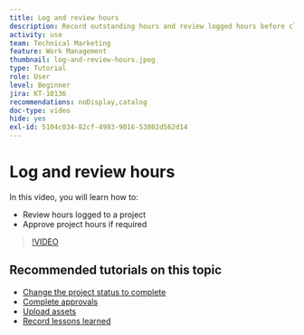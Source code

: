 ```yaml
---
title: Log and review hours
description: Record outstanding hours and review logged hours before closing a project in [!DNL  Workfront].
activity: use
team: Technical Marketing
feature: Work Management
thumbnail: log-and-review-hours.jpeg
type: Tutorial
role: User
level: Beginner
jira: KT-10136
recommendations: noDisplay,catalog
doc-type: video
hide: yes
exl-id: 5104c034-82cf-4993-9016-53802d562d14
---
```

# Log and review hours

In this video, you will learn how to:

* Review hours logged to a project
* Approve project hours if required

>[!VIDEO](https://video.tv.adobe.com/v/3441069/?quality=12&learn=on)

## Recommended tutorials on this topic

* [Change the project status to complete](/help/manage-work/projects/change-the-project-status.md)
* [Complete approvals](/help/manage-work/close-a-project/complete-approvals.md)
* [Upload assets](/help/manage-work/close-a-project/upload-assets.md)
* [Record lessons learned](/help/manage-work/close-a-project/lessons-learned-from-closing-a-project.md)
